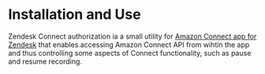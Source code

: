 # Installation and Use
Zendesk Connect authorization ia a small utility for [Amazon Connect app for Zendesk](https://www.zendesk.com/apps/support/amazon-connect/?q=mkp_amazon) that enables accessing Amazon Connect API from wihtin the app and thus controlling some aspects of Connect functionality, such as pause and resume recording.
